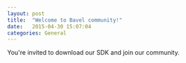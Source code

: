 ```yaml
---
layout: post
title:  "Welcome to Bavel community!"
date:   2015-04-30 15:07:04
categories: General
---
```

You're invited to download our SDK and join our community.
